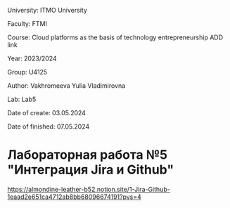 University: ITMO University 

Faculty: FTMI

Course: Cloud platforms as the basis of technology entrepreneurship ADD link 

Year: 2023/2024 

Group: U4125 

Author: Vakhromeeva Yulia Vladimirovna

Lab: Lab5 

Date of create: 03.05.2024 

Date of finished: 07.05.2024

# Лабораторная работа №5 "Интеграция Jira и Github"
https://almondine-leather-b52.notion.site/1-Jira-Github-1eaad2e651ca4712ab8bb68096674191?pvs=4
